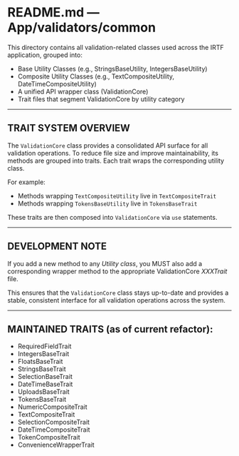 # README.md — App/validators/common

This directory contains all validation-related classes used across the IRTF
application, grouped into:

 - Base Utility Classes (e.g., StringsBaseUtility, IntegersBaseUtility)
 - Composite Utility Classes (e.g., TextCompositeUtility, DateTimeCompositeUtility)
 - A unified API wrapper class (ValidationCore)
 - Trait files that segment ValidationCore by utility category

---

## TRAIT SYSTEM OVERVIEW

The `ValidationCore` class provides a consolidated API surface for all validation
operations. To reduce file size and improve maintainability, its methods are
grouped into traits. Each trait wraps the corresponding utility class.

For example:
- Methods wrapping `TextCompositeUtility` live in `TextCompositeTrait`
- Methods wrapping `TokensBaseUtility` live in `TokensBaseTrait`

These traits are then composed into `ValidationCore` via `use` statements.

---

## DEVELOPMENT NOTE

If you add a new method to any *Utility class*, you MUST also add a corresponding
wrapper method to the appropriate ValidationCore *XXXTrait* file.

This ensures that the `ValidationCore` class stays up-to-date and provides
a stable, consistent interface for all validation operations across the system.

---

## MAINTAINED TRAITS (as of current refactor):

- RequiredFieldTrait
- IntegersBaseTrait
- FloatsBaseTrait
- StringsBaseTrait
- SelectionBaseTrait
- DateTimeBaseTrait
- UploadsBaseTrait
- TokensBaseTrait
- NumericCompositeTrait
- TextCompositeTrait
- SelectionCompositeTrait
- DateTimeCompositeTrait
- TokenCompositeTrait
- ConvenienceWrapperTrait
